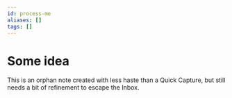 ```yaml
---
id: process-me
aliases: []
tags: []
---
```


# Some idea

This is an orphan note created with less haste than a Quick Capture, but still needs a bit of refinement to escape the Inbox.
